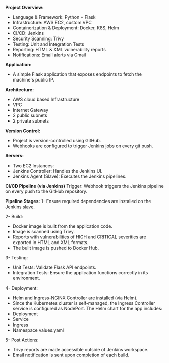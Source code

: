 **Project Overview:**
* Language & Framework: Python + Flask
* Infrastructure: AWS EC2, custom VPC
* Containerization & Deployment: Docker, K8S, Helm
* CI/CD: Jenkins
* Security Scanning: Trivy
* Testing: Unit and Integration Tests
* Reporting: HTML & XML vulnerability reports
* Notifications: Email alerts via Gmail

**Application:**
* A simple Flask application that exposes endpoints to fetch the machine's public IP.
  
**Architecture:**
* AWS cloud based Infrastructure
* VPC
* Internet Gateway
* 2 public subnets
* 2 private subnets

**Version Control:**
* Project is version-controlled using GitHub.
* Webhooks are configured to trigger Jenkins jobs on every git push.

**Servers:**
* Two EC2 Instances:
* Jenkins Controller: Handles the Jenkins UI.
* Jenkins Agent (Slave): Executes the Jenkins pipelines.

**CI/CD Pipeline (via Jenkins)**
Trigger:
Webhook triggers the Jenkins pipeline on every push to the GitHub repository.

**Pipeline Stages:**
1- Ensure required dependencies are installed on the Jenkins slave.

2- Build:
 * Docker image is built from the application code.
 * Image is scanned using Trivy.
 * Reports with vulnerabilities of HIGH and CRITICAL severities are exported in HTML and XML formats.
 * The built image is pushed to Docker Hub.

3- Testing:
 * Unit Tests: Validate Flask API endpoints.
 * Integration Tests: Ensure the application functions correctly in its environment.

4- Deployment:
 * Helm and Ingress-NGINX Controller are installed (via Helm).
 * Since the Kubernetes cluster is self-managed, the Ingress Controller service is configured as NodePort.
 The Helm chart for the app includes:
 *   Deployment
 *   Service
 *   Ingress
 *   Namespace
values.yaml

5- Post Actions:
 * Trivy reports are made accessible outside of Jenkins workspace.
 * Email notification is sent upon completion of each build.
